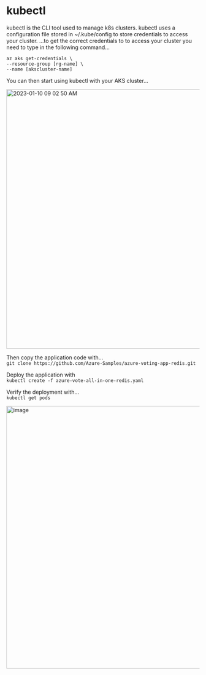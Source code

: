 # kubectl 

kubectl is the CLI tool used to manage k8s clusters.
kubectl uses a configuration file stored in ~/.kube/config to store credentials to access your cluster.
...to get the correct credentials to to access your cluster you need to type in the following command...

```
az aks get-credentials \
--resource-group [rg-name] \
--name [akscluster-name]
```

You can then start using kubectl with your AKS cluster...

<img width="676" alt="2023-01-10 09 02 50 AM" src="https://user-images.githubusercontent.com/97877847/211473687-56d0bbba-a498-4f12-bf76-b3d60e248f35.png">

Then copy the application code with...\
```git clone https://github.com/Azure-Samples/azure-voting-app-redis.git```

Deploy the application with \
```kubectl create -f azure-vote-all-in-one-redis.yaml```

Verify the deployment with...\
```kubectl get pods```

<img width="684" alt="image" src="https://user-images.githubusercontent.com/97877847/211478709-7e766e27-a0f0-477f-9e51-29edc0263fe3.png">
